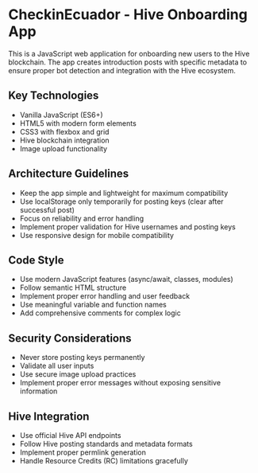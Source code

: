 <!-- Use this file to provide workspace-specific custom instructions to Copilot. For more details, visit https://code.visualstudio.com/docs/copilot/copilot-customization#_use-a-githubcopilotinstructionsmd-file -->

# CheckinEcuador - Hive Onboarding App

This is a JavaScript web application for onboarding new users to the Hive blockchain. The app creates introduction posts with specific metadata to ensure proper bot detection and integration with the Hive ecosystem.

## Key Technologies
- Vanilla JavaScript (ES6+)
- HTML5 with modern form elements
- CSS3 with flexbox and grid
- Hive blockchain integration
- Image upload functionality

## Architecture Guidelines
- Keep the app simple and lightweight for maximum compatibility
- Use localStorage only temporarily for posting keys (clear after successful post)
- Focus on reliability and error handling
- Implement proper validation for Hive usernames and posting keys
- Use responsive design for mobile compatibility

## Code Style
- Use modern JavaScript features (async/await, classes, modules)
- Follow semantic HTML structure
- Implement proper error handling and user feedback
- Use meaningful variable and function names
- Add comprehensive comments for complex logic

## Security Considerations
- Never store posting keys permanently
- Validate all user inputs
- Use secure image upload practices
- Implement proper error messages without exposing sensitive information

## Hive Integration
- Use official Hive API endpoints
- Follow Hive posting standards and metadata formats
- Implement proper permlink generation
- Handle Resource Credits (RC) limitations gracefully
